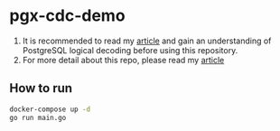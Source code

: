 # pgx-cdc-demo
1. It is recommended to read my [article](https://blog.kennycoder.io/2023/02/12/%E4%BB%8B%E7%B4%B9-postgres-logical-decoding-%E7%9A%84%E6%A6%82%E5%BF%B5%E8%88%87%E7%A4%BA%E7%AF%84/) and gain an understanding of PostgreSQL logical decoding before using this repository.
2. For more detail about this repo, please read my [article](https://blog.kennycoder.io/2023/02/27/Postgres-%E4%BD%BF%E7%94%A8-Golang-%E5%8F%8A-pgx-%E5%AF%A6%E7%8F%BE-CDC/)
## How to run
```bash
docker-compose up -d
go run main.go
```
